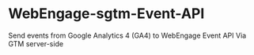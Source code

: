 # WebEngage-sgtm-Event-API
Send events from Google Analytics 4 (GA4) to WebEngage Event API Via GTM server-side
